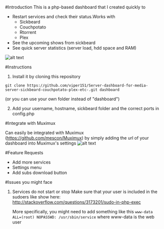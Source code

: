 #Introduction
This is a php-based dashboard that I created quickly to

- Restart services and check their status.Works with
  -  Sickbeard
  -  Couchpotato
  -  Rtorrent
  -  Plex
- See the upcoming shows from sickbeard
- See quick server statistics (server load, hdd space and RAM)


![alt text](http://i.imgur.com/NqCbEY7.png)


#Instructions

1) Install it by cloning this repository
```
git clone https://github.com/viper151/Server-dashboard-for-media-server-sickbeard-couchpotato-plex-etc-.git dashboard 
```

(or you can use your own folder instead of "dashboard")

2) Add your username, hostname, sickbeard folder and the correct ports in config.php

#Integrate with Muximux

Can easily be integrated with Muximux (https://github.com/mescon/Muximux) by simply adding the url of your dashboard into Muximux's settings
![alt text](http://i.imgur.com/qvc8eHr.png)


#Feature Requests
- Add more services
- Settings menu
-  Add subs download button 


#Issues you might face
1) Services do not start or stop
   Make sure that your user is included in the sudoers like show here: http://stackoverflow.com/questions/3173201/sudo-in-php-exec
  
   More specifically, you might need to add something like this 
   ```www-data ALL=(root) NOPASSWD: /usr/sbin/service``` where www-data is the web user
